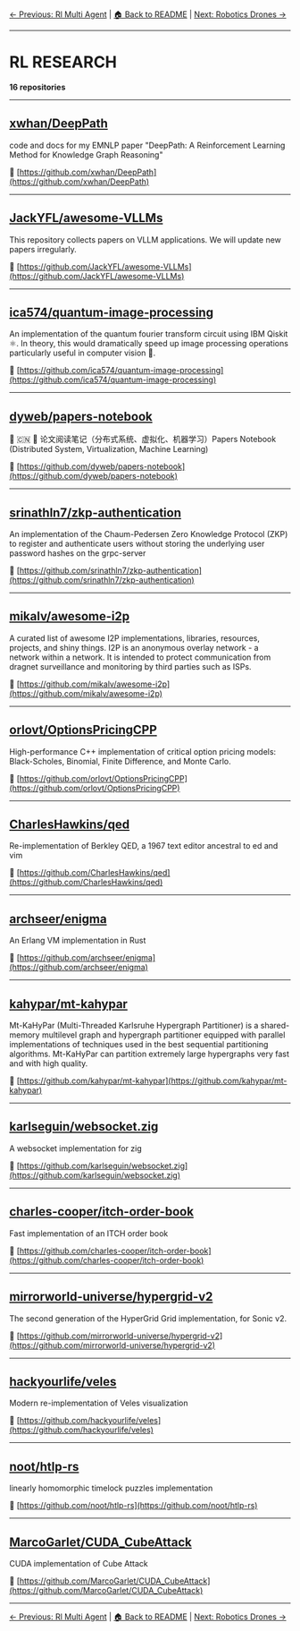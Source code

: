 [← Previous: Rl Multi Agent](rl-multi-agent.txt) | [🏠 Back to README](../README.md) | [Next: Robotics Drones →](robotics-drones.txt)

---

# RL RESEARCH

**16 repositories**

---

## [xwhan/DeepPath](https://github.com/xwhan/DeepPath)

code and docs for my EMNLP paper "DeepPath: A Reinforcement Learning Method for Knowledge Graph Reasoning"

🔗 [https://github.com/xwhan/DeepPath](https://github.com/xwhan/DeepPath)

---

## [JackYFL/awesome-VLLMs](https://github.com/JackYFL/awesome-VLLMs)

This repository collects papers on VLLM applications. We will update new papers irregularly.

🔗 [https://github.com/JackYFL/awesome-VLLMs](https://github.com/JackYFL/awesome-VLLMs)

---

## [ica574/quantum-image-processing](https://github.com/ica574/quantum-image-processing)

An implementation of the quantum fourier transform circuit using IBM Qiskit ⚛️. In theory, this would dramatically speed up image processing operations particularly useful in computer vision 🤖.

🔗 [https://github.com/ica574/quantum-image-processing](https://github.com/ica574/quantum-image-processing)

---

## [dyweb/papers-notebook](https://github.com/dyweb/papers-notebook)

:page_facing_up: :cn: :page_with_curl: 论文阅读笔记（分布式系统、虚拟化、机器学习）Papers Notebook (Distributed System, Virtualization, Machine Learning)

🔗 [https://github.com/dyweb/papers-notebook](https://github.com/dyweb/papers-notebook)

---

## [srinathln7/zkp-authentication](https://github.com/srinathln7/zkp-authentication)

An implementation of the Chaum-Pedersen Zero Knowledge Protocol (ZKP) to register and authenticate users without storing the underlying user password hashes on the grpc-server

🔗 [https://github.com/srinathln7/zkp-authentication](https://github.com/srinathln7/zkp-authentication)

---

## [mikalv/awesome-i2p](https://github.com/mikalv/awesome-i2p)

A curated list of awesome I2P implementations, libraries, resources, projects, and shiny things. I2P is an anonymous overlay network - a network within a network. It is intended to protect communication from dragnet surveillance and monitoring by third parties such as ISPs.

🔗 [https://github.com/mikalv/awesome-i2p](https://github.com/mikalv/awesome-i2p)

---

## [orlovt/OptionsPricingCPP](https://github.com/orlovt/OptionsPricingCPP)

High-performance C++ implementation of critical option pricing models: Black-Scholes, Binomial, Finite Difference, and Monte Carlo.

🔗 [https://github.com/orlovt/OptionsPricingCPP](https://github.com/orlovt/OptionsPricingCPP)

---

## [CharlesHawkins/qed](https://github.com/CharlesHawkins/qed)

Re-implementation of Berkley QED, a 1967 text editor ancestral to ed and vim

🔗 [https://github.com/CharlesHawkins/qed](https://github.com/CharlesHawkins/qed)

---

## [archseer/enigma](https://github.com/archseer/enigma)

An Erlang VM implementation in Rust

🔗 [https://github.com/archseer/enigma](https://github.com/archseer/enigma)

---

## [kahypar/mt-kahypar](https://github.com/kahypar/mt-kahypar)

Mt-KaHyPar (Multi-Threaded Karlsruhe Hypergraph Partitioner) is a shared-memory multilevel graph and hypergraph partitioner equipped with parallel implementations of techniques used in the best sequential partitioning algorithms. Mt-KaHyPar can partition extremely large hypergraphs very fast and with high quality.

🔗 [https://github.com/kahypar/mt-kahypar](https://github.com/kahypar/mt-kahypar)

---

## [karlseguin/websocket.zig](https://github.com/karlseguin/websocket.zig)

A websocket implementation for zig

🔗 [https://github.com/karlseguin/websocket.zig](https://github.com/karlseguin/websocket.zig)

---

## [charles-cooper/itch-order-book](https://github.com/charles-cooper/itch-order-book)

Fast implementation of an ITCH order book

🔗 [https://github.com/charles-cooper/itch-order-book](https://github.com/charles-cooper/itch-order-book)

---

## [mirrorworld-universe/hypergrid-v2](https://github.com/mirrorworld-universe/hypergrid-v2)

The second generation of the HyperGrid Grid implementation, for Sonic v2.

🔗 [https://github.com/mirrorworld-universe/hypergrid-v2](https://github.com/mirrorworld-universe/hypergrid-v2)

---

## [hackyourlife/veles](https://github.com/hackyourlife/veles)

Modern re-implementation of Veles visualization

🔗 [https://github.com/hackyourlife/veles](https://github.com/hackyourlife/veles)

---

## [noot/htlp-rs](https://github.com/noot/htlp-rs)

linearly homomorphic timelock puzzles implementation

🔗 [https://github.com/noot/htlp-rs](https://github.com/noot/htlp-rs)

---

## [MarcoGarlet/CUDA_CubeAttack](https://github.com/MarcoGarlet/CUDA_CubeAttack)

CUDA implementation of Cube Attack

🔗 [https://github.com/MarcoGarlet/CUDA_CubeAttack](https://github.com/MarcoGarlet/CUDA_CubeAttack)

---


[← Previous: Rl Multi Agent](rl-multi-agent.txt) | [🏠 Back to README](../README.md) | [Next: Robotics Drones →](robotics-drones.txt)
